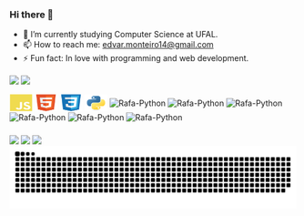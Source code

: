 ### Hi there 👋

- 🌱 I’m currently studying Computer Science at UFAL.
- 📫 How to reach me: edvar.monteiro14@gmail.com
- ⚡ Fun fact: In love with programming and web development.

 <img height="180em"   align="center" src="https://github-readme-stats.vercel.app/api?username=edvar82&show_icons=true&theme=react&include_all_commits=true&count_private=true"/>
  <img height="180em"  align="center" src="https://github-readme-stats.vercel.app/api/top-langs/?username=edvar82&layout=compact&langs_count=7&theme=react" />
<div style="display: inline_block"><br>
  <img align="center" alt="Rafa-Js" height="30" width="40" src="https://raw.githubusercontent.com/devicons/devicon/master/icons/javascript/javascript-plain.svg">
  <img align="center" alt="Rafa-HTML" height="30" width="40" src="https://raw.githubusercontent.com/devicons/devicon/master/icons/html5/html5-original.svg">
  <img align="center" alt="Rafa-CSS" height="30" width="40" src="https://raw.githubusercontent.com/devicons/devicon/master/icons/css3/css3-original.svg">
  <img align="center" alt="Rafa-Python" height="30" width="40" src="https://raw.githubusercontent.com/devicons/devicon/master/icons/python/python-original.svg">
  <img align="center" alt="Rafa-Python" height="30" width="40" src="https://cdn.jsdelivr.net/gh/devicons/devicon/icons/c/c-original.svg" />
  <img align="center" alt="Rafa-Python" height="32" width="40" src="https://cdn.jsdelivr.net/gh/devicons/devicon/icons/git/git-original.svg" />
  <img align="center" alt="Rafa-Python" height="32" width="40" src="https://cdn.jsdelivr.net/gh/devicons/devicon/icons/vscode/vscode-original.svg" />
  <img align="center" alt="Rafa-Python" height="32" width="40" src="https://cdn.jsdelivr.net/gh/devicons/devicon/icons/nodejs/nodejs-original.svg" />
  <img align="center" alt="Rafa-Python" height="32" width="40" src="https://cdn.jsdelivr.net/gh/devicons/devicon/icons/docker/docker-original-wordmark.svg" />
  <img align="center" alt="Rafa-Python" height="32" width="40" src="https://cdn.jsdelivr.net/gh/devicons/devicon/icons/typescript/typescript-original.svg" />
</div>
  
  ###
  
  <div> 
  
  <a href="https://instagram.com/edvar_m" target="_blank"><img src="https://img.shields.io/badge/-Instagram-%23E4405F?style=for-the-badge&logo=instagram&logoColor=white" target="_blank"></a> 
  <a href = "mailto:edvar.monteiro14@gmail.com"><img src="https://img.shields.io/badge/-Gmail-%23333?style=for-the-badge&logo=gmail&logoColor=white" target="_blank"></a>
  <a href="https://www.linkedin.com/in/edvar-monteiro-2441b0163/" target="_blank"><img src="https://img.shields.io/badge/-LinkedIn-%230077B5?style=for-the-badge&logo=linkedin&logoColor=white" target="_blank"></a> 
  ![Snake animation](https://github.com/edvar82/edvar82/blob/output/github-contribution-grid-snake.svg)
    </div>
    
    
  
